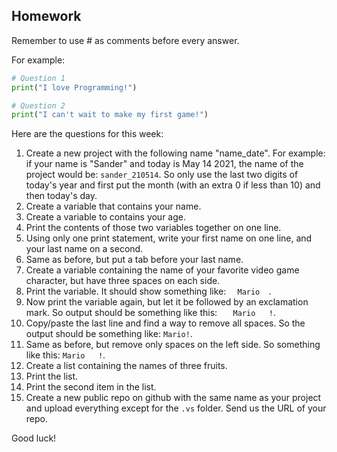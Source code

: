 Homework
-

Remember to use # as comments before every answer.

For example:

```Python
# Question 1
print("I love Programming!")

# Question 2
print("I can't wait to make my first game!")
```

Here are the questions for this week:

1. Create a new project with the following name "name_date". For example: if your name is "Sander" and today is May 14 2021, the name of the project would be: `sander_210514`. So only use the last two digits of today's year and first put the month (with an extra 0 if less than 10) and then today's day.
1. Create a variable that contains your name.
1. Create a variable to contains your age.
1. Print the contents of those two variables together on one line.
1. Using only one print statement, write your first name on one line, and your last name on a second.
1. Same as before, but put a tab before your last name.
1. Create a variable containing the name of your favorite video game character, but have three spaces on each side.
1. Print the variable. It should show something like: `   Mario   `.
1. Now print the variable again, but let it be followed by an exclamation mark. So output should be something like this: `   Mario   !`.
1. Copy/paste the last line and find a way to remove all spaces. So the output should be something like: `Mario!`.
1. Same as before, but remove only spaces on the left side. So something like this: `Mario   !`.
1. Create a list containing the names of three fruits.
1. Print the list.
1. Print the second item in the list.
1. Create a new public repo on github with the same name as your project and upload everything except for the `.vs` folder. Send us the URL of your repo.

Good luck!
